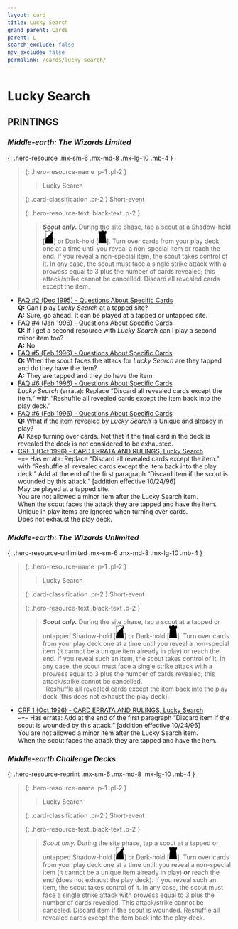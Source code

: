 ```yaml
---
layout: card
title: Lucky Search
grand_parent: Cards
parent: L
search_exclude: false
nav_exclude: false
permalink: /cards/lucky-search/
---
```


# Lucky Search


## PRINTINGS


### _Middle-earth: The Wizards Limited_

{: .hero-resource .mx-sm-6 .mx-md-8 .mx-lg-10 .mb-4 }
> {: .hero-resource-name .p-1 .pl-2 }
> > <div class="card-mp"></div>
> > <div class="card-name">Lucky Search</div>
>
> {: .card-classification .pr-2 }
> Short-event
>
> {: .hero-resource-text .black-text .p-2 }
> > _**Scout only.**_ During the site phase, tap a scout at a Shadow-hold <nobr>[<img src="/assets/images/shadow-hold.svg">]</nobr> or Dark-hold <nobr>[<img src="/assets/images/dark-hold.svg">]</nobr>. Turn over cards from your play deck one at a time until you reveal a non-special item or reach the end. If you reveal a non-special item, the scout takes control of it. In any case, the scout must face a single strike attack with a prowess equal to 3 plus the number of cards revealed; this attack/strike cannot be cancelled. Discard all revealed cards except the item. 
> 

 - [FAQ #2 (Dec 1995) - Questions About Specific Cards](/original/rulings/faq-2/#questions-about-specific-cards)<br>**Q:** Can I play _Lucky Search_ at a tapped site?<br>**A:** Sure, go ahead. It can be played at a tapped or untapped site.
 - [FAQ #4 (Jan 1996) - Questions About Specific Cards](/original/rulings/faq-4/#questions-about-specific-cards)<br>**Q:** If I get a second resource with _Lucky Search_ can I play a second minor item too?<br>**A:** No.
 - [FAQ #5 (Feb 1996) - Questions About Specific Cards](/original/rulings/faq-5/#questions-about-specific-cards)<br>**Q:** When the scout faces the attack for _Lucky Search_ are they tapped and do they have the item?<br>**A:** They are tapped and they do have the item.
 - [FAQ #6 (Feb 1996) - Questions About Specific Cards](/original/rulings/faq-6/#questions-about-specific-cards)<br>_Lucky Search_ (errata): Replace “Discard all revealed cards except the item.” with “Reshuffle all revealed cards except the item back into the play deck.”
 - [FAQ #6 (Feb 1996) - Questions About Specific Cards](/original/rulings/faq-6/#questions-about-specific-cards)<br>**Q:** What if the item revealed by _Lucky Search_ is Unique and already in play?<br>**A:** Keep turning over cards. Not that if the final card in the deck is revealed the deck is not considered to be exhausted.
 - [CRF 1 (Oct 1996) - CARD ERRATA AND RULINGS, Lucky Search](/original/rulings/crf-1/#lucky-search)<br>–=– Has errata: Replace “Discard all revealed cards except the item.” with “Reshuffle all revealed cards except the item back into the play deck.” Add at the end of the first paragraph “Discard item if the scout is wounded by this attack.” [addition effective 10/24/96]<br>May be played at a tapped site.<br>You are not allowed a minor item after the Lucky Search item.<br>When the scout faces the attack they are tapped and have the item.<br>Unique in play items are ignored when turning over cards.<br>Does not exhaust the play deck.

### _Middle-earth: The Wizards Unlimited_

{: .hero-resource-unlimited .mx-sm-6 .mx-md-8 .mx-lg-10 .mb-4 }
> {: .hero-resource-name .p-1 .pl-2 }
> > <div class="card-mp"></div>
> > <div class="card-name">Lucky Search</div>
>
> {: .card-classification .pr-2 }
> Short-event
>
> {: .hero-resource-text .black-text .p-2 }
> > _**Scout only.**_ During the site phase, tap a scout at a tapped or untapped Shadow-hold <nobr>[<img src="/assets/images/shadow-hold.svg">]</nobr> or Dark-hold <nobr>[<img src="/assets/images/dark-hold.svg">]</nobr>. Turn over cards from your play deck one at a time until you reveal a non-special item (it cannot be a unique item already in play) or reach the end. If you reveal such an item, the scout takes control of it. In any case, the scout must face a single strike attack with a prowess equal to 3 plus the number of cards revealed; this attack/strike cannot be cancelled. <br>&ensp;Reshuffle all revealed cards except the item back into the play deck (this does not exhaust the play deck). 
> 

 - [CRF 1 (Oct 1996) - CARD ERRATA AND RULINGS, Lucky Search](/original/rulings/crf-1/#lucky-search)<br>–=– Has errata: Add at the end of the first paragraph “Discard item if the scout is wounded by this attack.” [addition effective 10/24/96]<br>You are not allowed a minor item after the Lucky Search item.<br>When the scout faces the attack they are tapped and have the item.

### _Middle-earth Challenge Decks_

{: .hero-resource-reprint .mx-sm-6 .mx-md-8 .mx-lg-10 .mb-4 }
> {: .hero-resource-name .p-1 .pl-2 }
> > <div class="card-mp"></div>
> > <div class="card-name">Lucky Search</div>
>
> {: .card-classification .pr-2 }
> Short-event
>
> {: .hero-resource-text .black-text .p-2 }
> > _Scout only._ During the site phase, tap a scout at a tapped or untapped Shadow-hold <nobr>[<img src="/assets/images/shadow-hold.svg">]</nobr> or Dark-hold <nobr>[<img src="/assets/images/dark-hold.svg">]</nobr>. Turn over cards from your play deck one at a time until: you reveal a non-special item (it cannot be a unique item already in play) **or** reach the end (does not exhaust the play deck). If you reveal such an item, the scout takes control of it. In any case, the scout must face a single strike attack with prowess equal to 3 plus the number of cards revealed. This attack/strike cannot be canceled. Discard item if the scout is wounded. Reshuffle all revealed cards except the item back into the play deck. 
> 
